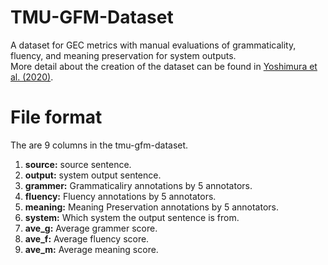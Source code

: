 # TMU-GFM-Dataset
A dataset for GEC metrics with manual evaluations of grammaticality, fluency, and meaning preservation for system outputs.  
More detail about the creation of the dataset can be found in [Yoshimura et al. (2020)](https://www.aclweb.org/anthology/2020.coling-main.573.pdf).

# File format
The are 9 columns in the tmu-gfm-dataset.

1. **source:** source sentence.
2. **output:** system output sentence.
3. **grammer:** Grammaticaliry annotations by 5 annotators.
4. **fluency:** Fluency annotations by 5 annotators.
5. **meaning:** Meaning Preservation annotations by 5 annotators.
6. **system:** Which system the output sentence is from.
7. **ave_g:** Average grammer score.
8. **ave_f:** Average fluency score.
9. **ave_m:** Average meaning score.
